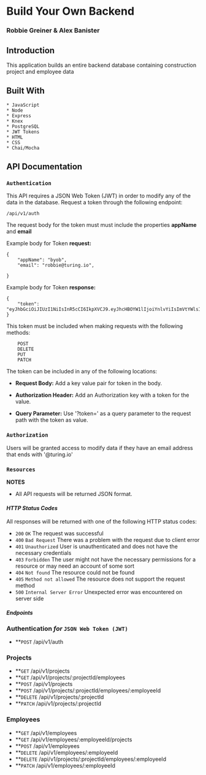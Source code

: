 # Build Your Own Backend

### Robbie Greiner & Alex Banister

## Introduction

 This application builds an entire backend database containing construction project and employee data

## Built With

```
* JavaScript
* Node
* Express
* Knex
* PostgreSQL
* JWT Tokens
* HTML
* CSS
* Chai/Mocha
```


## API Documentation

### `Authentication`

 This API requires a JSON Web Token (JWT) in order to modify any of the data in the database. Request a token through the following endpoint:

`/api/v1/auth`

 The request body for the token must must include the properties **appName** and **email**

 Example body for Token **request:**
```
{
    "appName": "byob",
    "email": "robbie@turing.io",

}
```

 Example body for Token **response:**
```
{
    "token": "eyJhbGciOiJIUzI1NiIsInR5cCI6IkpXVCJ9.eyJhcHBOYW1lIjoiYnlvYiIsImVtYWlsIjoicm9iYmllQHR1cmluZy5pbyJ9.xhqE8SYBJP7V2zif9UgrIVVuyqyNDiRRsQ8qurt7ODA"
}
```

 This token must be included when making requests with the following methods:
```
    POST
    DELETE
    PUT
    PATCH
```
 The token can be included in any of the following locations:

- **Request Body:** Add a key value pair for token in the body.

- **Authorization Header:** Add an Authorization key with a token for the value.

- **Query Parameter:** Use '?token=' as a query parameter to the request path with the token as value.

### `Authorization`

 Users will be granted access to modify data if they have an email address that ends with '@turing.io'

### `Resources`

 **NOTES**

- All API requests will be returned JSON format.

#### _HTTP Status Codes_
All responses will be returned with one of the following HTTP status codes:

* `200` `OK` The request was successful
* `400` `Bad Request` There was a problem with the request due to client error
* `401` `Unauthorized` User is unauthenticated and does not have the necessary credentials
* `403` `Forbidden`  The user might not have the necessary permissions for a resource or may need an account of some sort
* `404` `Not found` The resource could not be found
* `405` `Method not allowed` The resource does not support the request method
* `500` `Internal Server Error` Unexpected error was encountered on server side

#### _Endpoints_

### Authentication _for_ `JSON Web Token (JWT)`

- **<code>POST</code> /api/v1/auth

### Projects

- **<code>GET</code> /api/v1/projects
- **<code>GET</code> /api/v1/projects/:projectId/employees
- **<code>POST</code> /api/v1/projects
- **<code>POST</code> /api/v1/projects/:projectId/employees/:employeeId
- **<code>DELETE</code> /api/v1/projects/:projectId
- **<code>PATCH</code> /api/v1/projects/:projectId


### Employees

- **<code>GET</code> /api/v1/employees
- **<code>GET</code> /api/v1/employees/:employeeId/projects
- **<code>POST</code> /api/v1/employees
- **<code>DELETE</code> /api/v1/employees/:employeeId
- **<code>DELETE</code> /api/v1/projects/:projectId/employees/:employeeId
- **<code>PATCH</code> /api/v1/employees/:employeeId
